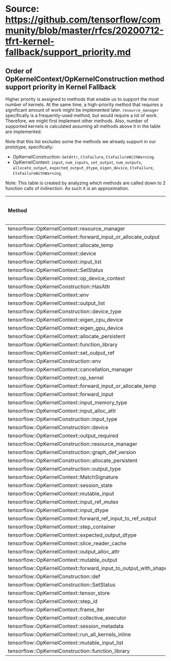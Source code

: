 # Source: https://github.com/tensorflow/community/blob/master/rfcs/20200712-tfrt-kernel-fallback/support_priority.md

## Order of OpKernelContext/OpKernelConstruction method support priority in Kernel Fallback

Higher priority is assigned to methods that enable us to support the most number of kernels. At the same time, a high-priority method that requires a significant amount of work might be implemented later. `resource_manager` specifically is a frequently-used method, but would require a lot of work. Therefore, we might first implement other methods. Also, number of supported kernels is calculated assuming all methods above it in the table are implemented.

Note that this list excludes some the methods we already support in our prototype, specifically:

* OpKernelConstruction: `GetAttr`, `CtxFailure`, `CtxFailureWithWarning`.
* OpKernelContext: `input`, `num_inputs`, `set_output`, `num_outputs`, `allocate_output`, `expected_output_dtype`, `eigen_device`, `CtxFailure`, `CtxFailureWithWarning`.

Note: This table is created by analyzing which methods are called down to 2 function calls of indirection. As such it is an approximation.

| Method | Num of kernels supported if implemented |
| :----- | :-------------------------------------- |
| tensorflow::OpKernelContext::resource_manager | 46 |
| tensorflow::OpKernelContext::forward_input_or_allocate_output | 35 |
| tensorflow::OpKernelContext::allocate_temp | 40 |
| tensorflow::OpKernelContext::device | 26 |
| tensorflow::OpKernelContext::input_list | 25 |
| tensorflow::OpKernelContext::SetStatus | 25 |
| tensorflow::OpKernelContext::op_device_context | 23 |
| tensorflow::OpKernelConstruction::HasAttr | 18 |
| tensorflow::OpKernelContext::env | 15 |
| tensorflow::OpKernelContext::output_list | 12 |
| tensorflow::OpKernelConstruction::device_type | 10 |
| tensorflow::OpKernelContext::eigen_cpu_device | 9 |
| tensorflow::OpKernelContext::eigen_gpu_device | 8 |
| tensorflow::OpKernelContext::allocate_persistent | 7 |
| tensorflow::OpKernelContext::function_library | 6 |
| tensorflow::OpKernelContext::set_output_ref | 5 |
| tensorflow::OpKernelConstruction::env | 5 |
| tensorflow::OpKernelContext::cancellation_manager | 9 |
| tensorflow::OpKernelContext::op_kernel | 4 |
| tensorflow::OpKernelContext::forward_input_or_allocate_temp | 4 |
| tensorflow::OpKernelContext::forward_input | 4 |
| tensorflow::OpKernelContext::input_memory_type | 6 |
| tensorflow::OpKernelContext::input_alloc_attr | 6 |
| tensorflow::OpKernelConstruction::input_type | 4 |
| tensorflow::OpKernelConstruction::device | 4 |
| tensorflow::OpKernelContext::output_required | 3 |
| tensorflow::OpKernelConstruction::resource_manager | 3 |
| tensorflow::OpKernelConstruction::graph_def_version | 3 |
| tensorflow::OpKernelConstruction::allocate_persistent | 3 |
| tensorflow::OpKernelConstruction::output_type | 9 |
| tensorflow::OpKernelContext::MatchSignature | 5 |
| tensorflow::OpKernelContext::session_state | 2 |
| tensorflow::OpKernelContext::mutable_input | 2 |
| tensorflow::OpKernelContext::input_ref_mutex | 2 |
| tensorflow::OpKernelContext::input_dtype | 31 |
| tensorflow::OpKernelContext::forward_ref_input_to_ref_output | 34 |
| tensorflow::OpKernelContext::step_container | 8 |
| tensorflow::OpKernelContext::expected_output_dtype | 3 |
| tensorflow::OpKernelContext::slice_reader_cache | 2 |
| tensorflow::OpKernelContext::output_alloc_attr | 2 |
| tensorflow::OpKernelContext::mutable_output | 2 |
| tensorflow::OpKernelContext::forward_input_to_output_with_shape | 2 |
| tensorflow::OpKernelConstruction::def | 2 |
| tensorflow::OpKernelConstruction::SetStatus | 2 |
| tensorflow::OpKernelContext::tensor_store | 1 |
| tensorflow::OpKernelContext::step_id | 1 |
| tensorflow::OpKernelContext::frame_iter | 8 |
| tensorflow::OpKernelContext::collective_executor | 4 |
| tensorflow::OpKernelContext::session_metadata | 1 |
| tensorflow::OpKernelContext::run_all_kernels_inline | 1 |
| tensorflow::OpKernelContext::mutable_input_list | 1 |
| tensorflow::OpKernelConstruction::function_library | 1 |


